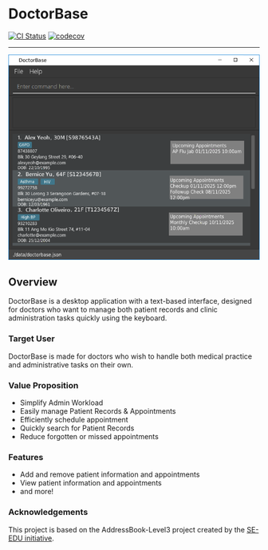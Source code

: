# DoctorBase

[![CI Status](https://github.com/AY2526S1-CS2103T-W10-3/tp/workflows/Java%20CI/badge.svg)](https://github.com/AY2526S1-CS2103T-W10-3/tp/actions)
[![codecov](https://codecov.io/gh/AY2526S1-CS2103T-W10-3/tp/graph/badge.svg?token=ZGJVSEKLZH)](https://codecov.io/gh/AY2526S1-CS2103T-W10-3/tp)

---

![Ui](docs/images/Ui.png)


## Overview
DoctorBase is a desktop application with a text-based interface, designed for doctors who want to manage both patient records and clinic administration tasks quickly using the keyboard.

### Target User
DoctorBase is made for doctors who wish to handle both medical practice and administrative tasks on their own.

### Value Proposition
* Simplify Admin Workload
* Easily manage Patient Records & Appointments
* Efficiently schedule appointment
* Quickly search for Patient Records
* Reduce forgotten or missed appointments


### Features
* Add and remove patient information and appointments
* View patient information and appointments
* and more!

### Acknowledgements
This project is based on the AddressBook-Level3 project created by the [SE-EDU initiative](https://se-education.org).
